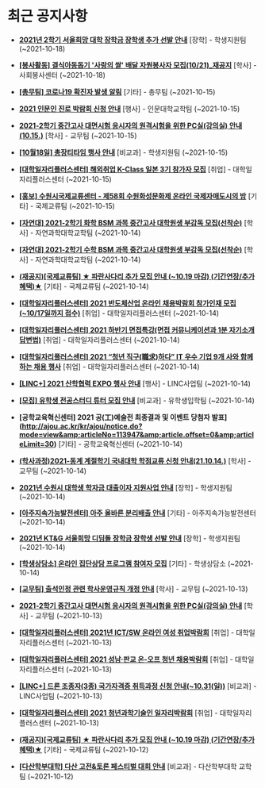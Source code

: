 # 최근 공지사항

* **[2021년 2학기 서울희망 대학 장학금 장학생 추가 선발 안내](http://ajou.ac.kr/kr/ajou/notice.do?mode=view&amp;articleNo=114001&amp;article.offset=0&amp;articleLimit=30)**
 [장학] - 학생지원팀 (~2021-10-18)

* **[[봉사활동] 결식아동돕기 &#x27;사랑의 쌀&#x27; 배달 자원봉사자 모집(10/21)_재공지](http://ajou.ac.kr/kr/ajou/notice.do?mode=view&amp;articleNo=114000&amp;article.offset=0&amp;articleLimit=30)**
 [학사] - 사회봉사센터 (~2021-10-18)

* **[[총무팀] 코로나19 확진자 발생 알림](http://ajou.ac.kr/kr/ajou/notice.do?mode=view&amp;articleNo=113991&amp;article.offset=0&amp;articleLimit=30)**
 [기타] - 총무팀 (~2021-10-15)

* **[2021 인문인 진로 박람회 신청 안내](http://ajou.ac.kr/kr/ajou/notice.do?mode=view&amp;articleNo=113984&amp;article.offset=0&amp;articleLimit=30)**
 [행사] - 인문대학교학팀 (~2021-10-15)

* **[2021-2학기 중간고사 대면시험 응시자의 원격시험을 위한 PC실(강의실) 안내(10.15.)](http://ajou.ac.kr/kr/ajou/notice.do?mode=view&amp;articleNo=113977&amp;article.offset=0&amp;articleLimit=30)**
 [학사] - 교무팀 (~2021-10-15)

* **[[10월18일] 총장티타임 행사 안내](http://ajou.ac.kr/kr/ajou/notice.do?mode=view&amp;articleNo=113976&amp;article.offset=0&amp;articleLimit=30)**
 [비교과] - 학생지원팀 (~2021-10-15)

* **[[대학일자리플러스센터] 해외취업 K-Class 일본 3기 참가자 모집](http://ajou.ac.kr/kr/ajou/notice.do?mode=view&amp;articleNo=113968&amp;article.offset=0&amp;articleLimit=30)**
 [취업] - 대학일자리플러스센터 (~2021-10-15)

* **[[홍보] 수원시국제교류센터 - 제58회 수원화성문화제 온라인 국제자매도시의 밤](http://ajou.ac.kr/kr/ajou/notice.do?mode=view&amp;articleNo=113966&amp;article.offset=0&amp;articleLimit=30)**
 [기타] - 국제교류팀 (~2021-10-15)

* **[[자연대] 2021-2학기 화학 BSM 과목 중간고사 대학원생 부감독 모집(선착순)](http://ajou.ac.kr/kr/ajou/notice.do?mode=view&amp;articleNo=113964&amp;article.offset=0&amp;articleLimit=30)**
 [학사] - 자연과학대학교학팀 (~2021-10-14)

* **[[자연대] 2021-2학기 수학 BSM 과목 중간고사 대학원생 부감독 모집(선착순)](http://ajou.ac.kr/kr/ajou/notice.do?mode=view&amp;articleNo=113963&amp;article.offset=0&amp;articleLimit=30)**
 [학사] - 자연과학대학교학팀 (~2021-10-14)

* **[(재공지)[국제교류팀] ★ 파란사다리 추가 모집 안내 (~10.19 마감) (기간연장/추가혜택)★](http://ajou.ac.kr/kr/ajou/notice.do?mode=view&amp;articleNo=113962&amp;article.offset=0&amp;articleLimit=30)**
 [기타] - 국제교류팀 (~2021-10-14)

* **[[대학일자리플러스센터] 2021 반도체산업 온라인 채용박람회 참가인재 모집(~10/17일까지 접수)](http://ajou.ac.kr/kr/ajou/notice.do?mode=view&amp;articleNo=113959&amp;article.offset=0&amp;articleLimit=30)**
 [취업] - 대학일자리플러스센터 (~2021-10-14)

* **[[대학일자리플러스센터] 2021 하반기 면접특강(면접 커뮤니케이션과 1분 자기소개 답변법)](http://ajou.ac.kr/kr/ajou/notice.do?mode=view&amp;articleNo=113956&amp;article.offset=0&amp;articleLimit=30)**
 [취업] - 대학일자리플러스센터 (~2021-10-14)

* **[[대학일자리플러스센터] 2021 “청년 직구(職求)하다” IT 우수 기업 9개 사와 함께하는 채용 행사](http://ajou.ac.kr/kr/ajou/notice.do?mode=view&amp;articleNo=113951&amp;article.offset=0&amp;articleLimit=30)**
 [취업] - 대학일자리플러스센터 (~2021-10-14)

* **[[LINC+] 2021 산학협력 EXPO 행사 안내](http://ajou.ac.kr/kr/ajou/notice.do?mode=view&amp;articleNo=113950&amp;article.offset=0&amp;articleLimit=30)**
 [행사] - LINC사업팀 (~2021-10-14)

* **[[모집] 유학생 전공스터디 튜터 모집 안내](http://ajou.ac.kr/kr/ajou/notice.do?mode=view&amp;articleNo=113949&amp;article.offset=0&amp;articleLimit=30)**
 [비교과] - 유학생입학팀 (~2021-10-14)

* **[공학교육혁신센터] 2021 공(工)예술전 최종결과 및 이벤트 당첨자 발표](http://ajou.ac.kr/kr/ajou/notice.do?mode=view&amp;articleNo=113947&amp;article.offset=0&amp;articleLimit=30)**
 [기타] - 공학교육혁신센터 (~2021-10-14)

* **[(학사과정)2021-동계 계절학기 국내대학 학점교류 신청 안내(21.10.14.)](http://ajou.ac.kr/kr/ajou/notice.do?mode=view&amp;articleNo=113940&amp;article.offset=0&amp;articleLimit=30)**
 [학사] - 교무팀 (~2021-10-14)

* **[2021년 수원시 대학생 학자금 대출이자 지원사업 안내](http://ajou.ac.kr/kr/ajou/notice.do?mode=view&amp;articleNo=113936&amp;article.offset=0&amp;articleLimit=30)**
 [장학] - 학생지원팀 (~2021-10-14)

* **[[아주지속가능발전센터] 아주 올바른 분리배출 안내](http://ajou.ac.kr/kr/ajou/notice.do?mode=view&amp;articleNo=113935&amp;article.offset=0&amp;articleLimit=30)**
 [기타] - 아주지속가능발전센터 (~2021-10-14)

* **[2021년 KT&amp;G 서울희망 디딤돌 장학금 장학생 선발 안내](http://ajou.ac.kr/kr/ajou/notice.do?mode=view&amp;articleNo=113931&amp;article.offset=0&amp;articleLimit=30)**
 [장학] - 학생지원팀 (~2021-10-14)

* **[[학생상담소] 온라인 집단상담 프로그램 참여자 모집](http://ajou.ac.kr/kr/ajou/notice.do?mode=view&amp;articleNo=113929&amp;article.offset=0&amp;articleLimit=30)**
 [기타] - 학생상담소 (~2021-10-14)

* **[[교무팀] 출석인정 관련 학사운영규칙 개정 안내](http://ajou.ac.kr/kr/ajou/notice.do?mode=view&amp;articleNo=113925&amp;article.offset=0&amp;articleLimit=30)**
 [학사] - 교무팀 (~2021-10-13)

* **[2021-2학기 중간고사 대면시험 응시자의 원격시험을 위한 PC실(강의실) 안내](http://ajou.ac.kr/kr/ajou/notice.do?mode=view&amp;articleNo=113922&amp;article.offset=0&amp;articleLimit=30)**
 [학사] - 교무팀 (~2021-10-13)

* **[[대학일자리플러스센터] 2021년 ICT/SW 온라인 여성 취업박람회](http://ajou.ac.kr/kr/ajou/notice.do?mode=view&amp;articleNo=113915&amp;article.offset=0&amp;articleLimit=30)**
 [취업] - 대학일자리플러스센터 (~2021-10-13)

* **[[대학일자리플러스센터] 2021 성남·판교 온-오프 청년 채용박람회](http://ajou.ac.kr/kr/ajou/notice.do?mode=view&amp;articleNo=113913&amp;article.offset=0&amp;articleLimit=30)**
 [취업] - 대학일자리플러스센터 (~2021-10-13)

* **[[LINC+] 드론 조종자(3종) 국가자격증 취득과정 신청 안내(~10.31(일))](http://ajou.ac.kr/kr/ajou/notice.do?mode=view&amp;articleNo=113912&amp;article.offset=0&amp;articleLimit=30)**
 [비교과] - LINC사업팀 (~2021-10-13)

* **[[대학일자리플러스센터] 2021 청년과학기술인 일자리박람회](http://ajou.ac.kr/kr/ajou/notice.do?mode=view&amp;articleNo=113910&amp;article.offset=0&amp;articleLimit=30)**
 [취업] - 대학일자리플러스센터 (~2021-10-13)

* **[(재공지)[국제교류팀] ★ 파란사다리 추가 모집 안내 (~10.19 마감) (기간연장/추가혜택)★](http://ajou.ac.kr/kr/ajou/notice.do?mode=view&amp;articleNo=113907&amp;article.offset=0&amp;articleLimit=30)**
 [기타] - 국제교류팀 (~2021-10-12)

* **[[다산학부대학] 다산 고전&amp;토론 페스티벌 대회 안내](http://ajou.ac.kr/kr/ajou/notice.do?mode=view&amp;articleNo=113906&amp;article.offset=0&amp;articleLimit=30)**
 [비교과] - 다산학부대학 교학팀 (~2021-10-12)

